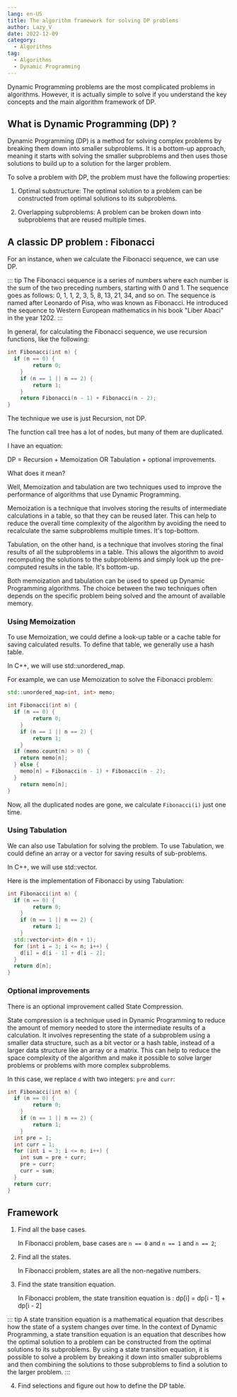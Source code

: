 ```yaml
---
lang: en-US
title: The algorithm framework for solving DP problems
author: Lazy_V
date: 2022-12-09
category:
  - Algorithms
tag:
  - Algorithms
  - Dynamic Programming
---
```


Dynamic Programming problems are the most complicated problems in algorithms. However, it is actually simple to solve if you understand the key concepts and the main algorithm framework of DP.

<!-- more -->

## What is Dynamic Programming (DP) ?

Dynamic Programming (DP) is a method for solving complex problems by breaking them down into smaller subproblems. It is a bottom-up approach, meaning it starts with solving the smaller subproblems and then uses those solutions to build up to a solution for the larger problem.

To solve a problem with DP, the problem must have the following properties:

1. Optimal substructure: The optimal solution to a problem can be constructed from optimal solutions to its subproblems.

2. Overlapping subproblems: A problem can be broken down into subproblems that are reused multiple times.

## A classic DP problem : Fibonacci

For an instance, when we calculate the Fibonacci sequence, we can use DP.

::: tip
The Fibonacci sequence is a series of numbers where each number is the sum of the two preceding numbers, starting with 0 and 1. The sequence goes as follows: 0, 1, 1, 2, 3, 5, 8, 13, 21, 34, and so on. The sequence is named after Leonardo of Pisa, who was known as Fibonacci. He introduced the sequence to Western European mathematics in his book "Liber Abaci" in the year 1202.
:::

In general, for calculating the Fibonacci sequence, we use recursion functions, like the following:

```cpp
int Fibonacci(int n) {
  if (n == 0) {
		return 0;
	}
	if (n == 1 || n == 2) {
		return 1;
	}
	return Fibonacci(n - 1) + Fibonacci(n - 2);
}
```

The technique we use is just Recursion, not DP.

The function call tree has a lot of nodes, but many of them are duplicated.

I have an equation:

DP = Recursion + Memoization OR Tabulation + optional improvements.

What does it mean?

Well, Memoization and tabulation are two techniques used to improve the performance of algorithms that use Dynamic Programming.

Memoization is a technique that involves storing the results of intermediate calculations in a table, so that they can be reused later. This can help to reduce the overall time complexity of the algorithm by avoiding the need to recalculate the same subproblems multiple times. It's top-bottom.

Tabulation, on the other hand, is a technique that involves storing the final results of all the subproblems in a table. This allows the algorithm to avoid recomputing the solutions to the subproblems and simply look up the pre-computed results in the table. It's bottom-up.

Both memoization and tabulation can be used to speed up Dynamic Programming algorithms. The choice between the two techniques often depends on the specific problem being solved and the amount of available memory.

### Using Memoization

To use Memoization, we could define a look-up table or a cache table for saving calculated results. To define that table, we generally use a hash table.

In C++, we will use std::unordered_map.

For example, we can use Memoization to solve the Fibonacci problem:

```cpp
std::unordered_map<int, int> memo;

int Fibonacci(int n) {
  if (n == 0) {
		return 0;
	}
	if (n == 1 || n == 2) {
		return 1;
	}
  if (memo.count(n) > 0) {
    return memo[n];
  } else {
    memo[n] = Fibonacci(n - 1) + Fibonacci(n - 2);
  }
	return memo[n];
}
```

Now, all the duplicated nodes are gone, we calculate `Fibonacci(i)` just one time.

### Using Tabulation

We can also use Tabulation for solving the problem. To use Tabulation, we could define an array or a vector for saving results of sub-problems.

In C++, we will use std::vector.

Here is the implementation of Fibonacci by using Tabulation:

```cpp
int Fibonacci(int n) {
  if (n == 0) {
		return 0;
	}
	if (n == 1 || n == 2) {
		return 1;
	}
  std::vector<int> d(n + 1);
  for (int i = 3; i <= n; i++) {
    d[i] = d[i - 1] + d[i - 2];
  }
  return d[n];
}
```

### Optional improvements

There is an optional improvement called State Compression.

State compression is a technique used in Dynamic Programming to reduce the amount of memory needed to store the intermediate results of a calculation. It involves representing the state of a subproblem using a smaller data structure, such as a bit vector or a hash table, instead of a larger data structure like an array or a matrix. This can help to reduce the space complexity of the algorithm and make it possible to solve larger problems or problems with more complex subproblems.

In this case, we replace `d` with two integers: `pre` and `curr`:

```cpp
int Fibonacci(int n) {
  if (n == 0) {
		return 0;
	}
	if (n == 1 || n == 2) {
		return 1;
	}
  int pre = 1;
  int curr = 1;
  for (int i = 3; i <= n; i++) {
    int sum = pre + curr;
    pre = curr;
    curr = sum;
  }
  return curr;
}
```

## Framework

1. Find all the base cases.

    In Fibonacci problem, base cases are `n == 0` and `n == 1` and `n == 2`;

2. Find all the states.

    In Fibonacci problem, states are all the non-negative numbers.

3. Find the state transition equation.

    In Fibonacci problem, the state transition equation is : dp[i] = dp[i - 1] + dp[i - 2]

::: tip
A state transition equation is a mathematical equation that describes how the state of a system changes over time. In the context of Dynamic Programming, a state transition equation is an equation that describes how the optimal solution to a problem can be constructed from the optimal solutions to its subproblems. By using a state transition equation, it is possible to solve a problem by breaking it down into smaller subproblems and then combining the solutions to those subproblems to find a solution to the larger problem.
:::

4. Find selections and figure out how to define the DP table.